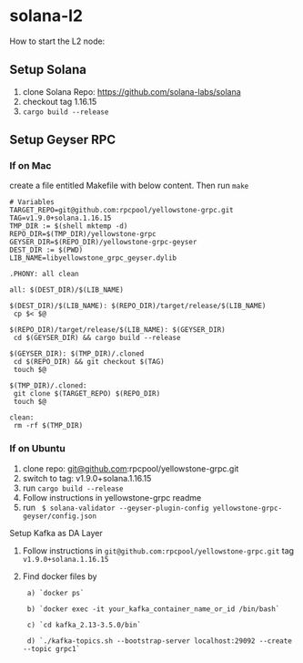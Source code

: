 # solana-l2


How to start the L2 node:

## Setup Solana 
1) clone Solana Repo: https://github.com/solana-labs/solana
2) checkout tag 1.16.15
3) `cargo build --release`

## Setup Geyser RPC

### If on Mac
create a file entitled Makefile with below content. Then run `make`
```
# Variables
TARGET_REPO=git@github.com:rpcpool/yellowstone-grpc.git
TAG=v1.9.0+solana.1.16.15
TMP_DIR := $(shell mktemp -d)
REPO_DIR=$(TMP_DIR)/yellowstone-grpc
GEYSER_DIR=$(REPO_DIR)/yellowstone-grpc-geyser
DEST_DIR := $(PWD)
LIB_NAME=libyellowstone_grpc_geyser.dylib

.PHONY: all clean

all: $(DEST_DIR)/$(LIB_NAME)

$(DEST_DIR)/$(LIB_NAME): $(REPO_DIR)/target/release/$(LIB_NAME)
 cp $< $@

$(REPO_DIR)/target/release/$(LIB_NAME): $(GEYSER_DIR)
 cd $(GEYSER_DIR) && cargo build --release

$(GEYSER_DIR): $(TMP_DIR)/.cloned
 cd $(REPO_DIR) && git checkout $(TAG)
 touch $@

$(TMP_DIR)/.cloned:
 git clone $(TARGET_REPO) $(REPO_DIR)
 touch $@

clean:
 rm -rf $(TMP_DIR)
```
### If on Ubuntu
1) clone repo: git@github.com:rpcpool/yellowstone-grpc.git
2) switch to tag: v1.9.0+solana.1.16.15
3) run `cargo build --release`
4) Follow instructions in yellowstone-grpc readme 
5) run ``` $ solana-validator --geyser-plugin-config yellowstone-grpc-geyser/config.json```


Setup Kafka as DA Layer
1) Follow instructions in ```git@github.com:rpcpool/yellowstone-grpc.git``` tag ```v1.9.0+solana.1.16.15```
2) Find docker files by

        a) `docker ps`
   
        b) `docker exec -it your_kafka_container_name_or_id /bin/bash`
   
        c) `cd kafka_2.13-3.5.0/bin`
   
        d) `./kafka-topics.sh --bootstrap-server localhost:29092 --create --topic grpc1`
